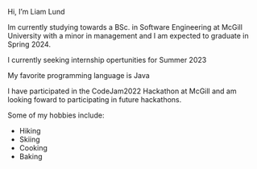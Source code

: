 Hi, I’m Liam Lund

Im currently studying towards a BSc. in Software Engineering at McGill University with a minor in management and I am expected to graduate in Spring 2024.

I currently seeking internship opertunities for Summer 2023

My favorite programming language is Java 

I have participated in the CodeJam2022 Hackathon at McGill and am looking foward to participating in future hackathons.

Some of my hobbies include:
- Hiking
- Skiing
- Cooking
- Baking
